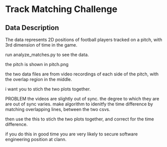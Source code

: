 # Track Matching Challenge

## Data Description
The data represents 2D positions of football players tracked on a pitch, with 3rd dimension of time in the game.

run analyze_matches.py to see the data.



the pitch is shown in pitch.png


the two data files are from video recordings of each side of the pitch, with the overlap region in the middle.


i want you to stich the two plots together. 


PROBLEM 
the videos are slightly out of sync. the degree to which they are are out of sync varies. make algorithm to idenitfy the time difference by matching overlapping lines, between the two csvs. 

then use the this to stich the two plots together, and correct for the time difference.

if you do this in good time you are very likely to secure software engineering position at clann.